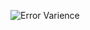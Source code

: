 ![Error Varience](https://github.com/DoctorDatah/Regression-Analysis-R/blob/master/_raw/Checking%20Error%20Varience.JPG?raw=true)
